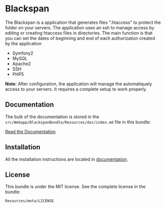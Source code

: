 Blackspan
=============

The Blackspan is a application that generates files ".htaccess" to protect the folder on your servers.
The application uses an ssh to manage access by editing or creating htaccess files in directories.
The main function is that you can set the dates of beginning and end of each authorization created by the application

- Symfony2
- MySQL
- Apache2
- SSH
- PHP5


**Note:**
After configuration, the application will manage the automatiquely access to your servers. 
It requires a complete setup to work properly.

Documentation
-------------

The bulk of the documentation is stored in the `src/Webapp/BlackspanBundle/Resources/doc/index.md`
file in this bundle:

[Read the Documentation](blob/master/src/Webapp/BlackspanBundle/Resources/doc/index.rst)

Installation
------------

All the installation instructions are located in [documentation](https://github.com/).

License
-------

This bundle is under the MIT license. See the complete license in the bundle:

    Resources/meta/LICENSE
